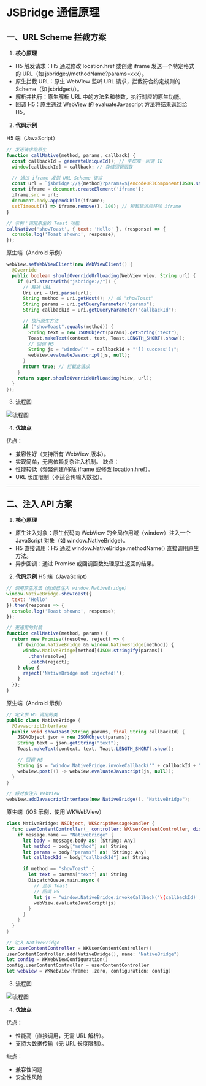# JSBridge 通信原理
## 一、URL Scheme 拦截方案

1. **核心原理**
- H5 触发请求：H5 通过修改 location.href 或创建 iframe 发送一个特定格式的 URL（如 jsbridge://methodName?params=xxx）。
- 原生拦截 URL：原生 WebView 监听 URL 请求，拦截符合约定规则的 Scheme（如 jsbridge://）。
- 解析并执行：原生解析 URL 中的方法名和参数，执行对应的原生功能。
- 回调 H5：原生通过 WebView 的 evaluateJavascript 方法将结果返回给 H5。
  
2. **代码示例**
   
H5 端（JavaScript）

```js
// 发送请求给原生
function callNative(method, params, callback) {
  const callbackId = generateUniqueId(); // 生成唯一回调 ID
  window[callbackId] = callback; // 存储回调函数

  // 通过 iframe 发送 URL Scheme 请求
  const url = `jsbridge://${method}?params=${encodeURIComponent(JSON.stringify(params))}&callbackId=${callbackId}`;
  const iframe = document.createElement('iframe');
  iframe.src = url;
  document.body.appendChild(iframe);
  setTimeout(() => iframe.remove(), 100); // 短暂延迟后移除 iframe
}

// 示例：调用原生的 Toast 功能
callNative('showToast', { text: 'Hello' }, (response) => {
  console.log('Toast shown:', response);
});
```

原生端（Android 示例）
```java
webView.setWebViewClient(new WebViewClient() {
  @Override
  public boolean shouldOverrideUrlLoading(WebView view, String url) {
    if (url.startsWith("jsbridge://")) {
      // 解析 URL
      Uri uri = Uri.parse(url);
      String method = uri.getHost(); // 如 "showToast"
      String params = uri.getQueryParameter("params");
      String callbackId = uri.getQueryParameter("callbackId");

      // 执行原生方法
      if ("showToast".equals(method)) {
        String text = new JSONObject(params).getString("text");
        Toast.makeText(context, text, Toast.LENGTH_SHORT).show();
        // 回调 H5
        String js = "window['" + callbackId + "']('success');";
        webView.evaluateJavascript(js, null);
      }
      return true; // 拦截此请求
    }
    return super.shouldOverrideUrlLoading(view, url);
  }
});
```

3. 流程图

![流程图](https://p0-xtjj-private.juejin.cn/tos-cn-i-73owjymdk6/f00cb7d6391a45dbb5dc1209e2794464~tplv-73owjymdk6-jj-mark-v1:0:0:0:0:5o6Y6YeR5oqA5pyv56S-5Yy6IEAg5YmN56uv6Zi_5p6X:q75.awebp?policy=eyJ2bSI6MywidWlkIjoiMjgyMzIwMTU5MjE4Mjc4MiJ9&rk3s=e9ecf3d6&x-orig-authkey=f32326d3454f2ac7e96d3d06cdbb035152127018&x-orig-expires=1740132355&x-orig-sign=Wk6rUi2YbIlwfOlfxGtEIrmAjfk%3D)


4. **优缺点**
   
优点：
- 兼容性好（支持所有 WebView 版本）。
- 实现简单，无需依赖复杂注入机制。
缺点：
- 性能较低（频繁创建/移除 iframe 或修改 location.href）。
- URL 长度限制（不适合传输大数据）。

---

## 二、注入 API 方案

1. **核心原理**
  
- 原生注入对象：原生代码向 WebView 的全局作用域（window）注入一个 JavaScript 对象（如 window.NativeBridge）。
- H5 直接调用：H5 通过 window.NativeBridge.methodName() 直接调用原生方法。
- 异步回调：通过 Promise 或回调函数处理原生返回的结果。
  
2. **代码示例**
H5 端（JavaScript）
```js
// 调用原生方法（假设已注入 window.NativeBridge）
window.NativeBridge.showToast({
  text: 'Hello'
}).then(response => {
  console.log('Toast shown:', response);
});

// 更通用的封装
function callNative(method, params) {
  return new Promise((resolve, reject) => {
    if (window.NativeBridge && window.NativeBridge[method]) {
      window.NativeBridge[method](JSON.stringify(params))
        .then(resolve)
        .catch(reject);
    } else {
      reject('NativeBridge not injected!');
    }
  });
}
```

原生端（Android 示例）

```java
// 定义供 H5 调用的类
public class NativeBridge {
  @JavascriptInterface
  public void showToast(String params, final String callbackId) {
    JSONObject json = new JSONObject(params);
    String text = json.getString("text");
    Toast.makeText(context, text, Toast.LENGTH_SHORT).show();

    // 回调 H5
    String js = "window.NativeBridge.invokeCallback('" + callbackId + "', 'success');";
    webView.post(() -> webView.evaluateJavascript(js, null));
  }
}

// 将对象注入 WebView
webView.addJavascriptInterface(new NativeBridge(), "NativeBridge");
```

原生端（iOS 示例，使用 WKWebView）

```swift
class NativeBridge: NSObject, WKScriptMessageHandler {
  func userContentController(_ controller: WKUserContentController, didReceive message: WKScriptMessage) {
    if message.name == "NativeBridge" {
      let body = message.body as! [String: Any]
      let method = body["method"] as! String
      let params = body["params"] as! [String: Any]
      let callbackId = body["callbackId"] as! String

      if method == "showToast" {
        let text = params["text"] as! String
        DispatchQueue.main.async {
          // 显示 Toast
          // 回调 H5
          let js = "window.NativeBridge.invokeCallback('\(callbackId)', 'success');"
          webView.evaluateJavaScript(js)
        }
      }
    }
  }
}

// 注入 NativeBridge
let userContentController = WKUserContentController()
userContentController.add(NativeBridge(), name: "NativeBridge")
let config = WKWebViewConfiguration()
config.userContentController = userContentController
let webView = WKWebView(frame: .zero, configuration: config)
```

3. 流程图
   
![流程图](https://p0-xtjj-private.juejin.cn/tos-cn-i-73owjymdk6/c944ce6af4fe44b7a84e871ef2540495~tplv-73owjymdk6-jj-mark-v1:0:0:0:0:5o6Y6YeR5oqA5pyv56S-5Yy6IEAg5YmN56uv6Zi_5p6X:q75.awebp?policy=eyJ2bSI6MywidWlkIjoiMjgyMzIwMTU5MjE4Mjc4MiJ9&rk3s=e9ecf3d6&x-orig-authkey=f32326d3454f2ac7e96d3d06cdbb035152127018&x-orig-expires=1740132528&x-orig-sign=lHnWNChimXE6gvTtyYfJI7SRLuQ%3D)

4. **优缺点**
   
优点：
- 性能高（直接调用，无需 URL 解析）。
- 支持大数据传输（无 URL 长度限制）。
  
缺点：
- 兼容性问题
- 安全性风险